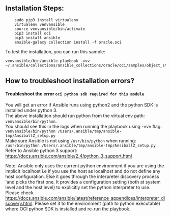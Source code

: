 ## Installation Steps:
```
    sudo pip3 install virtualenv
    virtualenv venvansible
    source venvansible/bin/activate
    pip3 install oci
    pip3 install ansible
    ansible-galaxy collection install -f oracle.oci
```

To test the installation, you can run this sample:
```
venvansible/bin/ansible-playbook -vvv ~/.ansible/collections/ansible_collections/oracle/oci/samples/object_storage/get_namespace/sample.yaml
```

## How to troubleshoot installation errors?
#### Troubleshoot the error `oci python sdk required for this module`

You will get an error if Ansible runs using python2 and the python SDK is installed under python 3.<br/>
The above installation should run python from the virtual env path: `venvansible/bin/python`.<br/>
You should see this in the logs when running the playbook using -vvv flag:
`venvansible/bin/python /Users/.ansible/tmp/ansible-tmp/AnsiballZ_setup.py`<br/>
Make sure Ansible is not using `/usr/bin/python` when running:
`/usr/bin/python /Users/.ansible/tmp/ansible-tmp/AnsiballZ_setup.py`<br/>
Refer to Ansible python 3 support: https://docs.ansible.com/ansible/2.4/python_3_support.html

Note: Ansible only uses the current python environment if you are using the implicit localhost i.e if you use the 
host as localhost and do not define any host configuration. Else it goes through the interpreter discovery process 
'and picks the first one. It provides a configuration setting (both at system level and the host level) to 
explicitly set the python interpreter to use. <br/>
Please check https://docs.ansible.com/ansible/latest/reference_appendices/interpreter_discovery.html. Please set it 
to the environment (path to python executable) where OCI python SDK is installed and re-run the playbook.
 